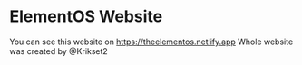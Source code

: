 # ElementOS Website
You can see this website on https://theelementos.netlify.app
Whole website was created by @Krikset2
